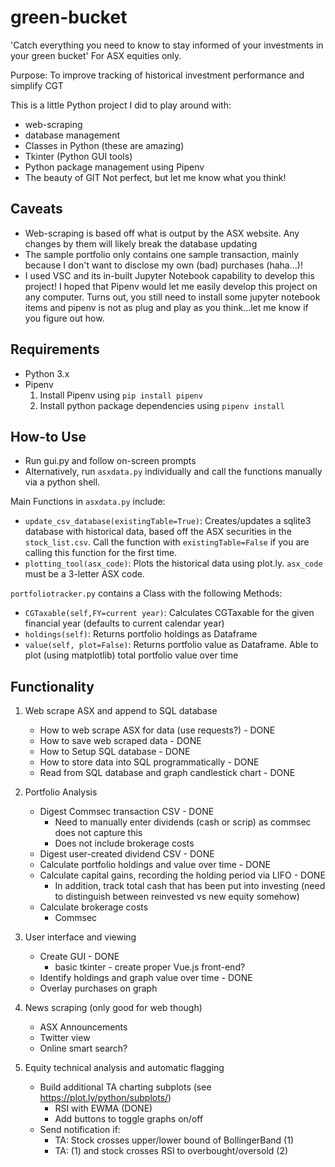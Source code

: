 # green-bucket
'Catch everything you need to know to stay informed of your investments in your green bucket'
For ASX equities only.

Purpose: To improve tracking of historical investment performance and simplify CGT

This is a little Python project I did to play around with:
- web-scraping
- database management
- Classes in Python (these are amazing)
- Tkinter (Python GUI tools)
- Python package management using Pipenv
- The beauty of GIT
Not perfect, but let me know what you think!

## Caveats
- Web-scraping is based off what is output by the ASX website. Any changes by them will likely break the database updating
- The sample portfolio only contains one sample transaction, mainly because I don't want to disclose my own (bad) purchases (haha...)!
- I used VSC and its in-built Jupyter Notebook capability to develop this project! I hoped that Pipenv would let me easily develop this project on any computer. Turns out, you still need to install some jupyter notebook items and pipenv is not as plug and play as you think...let me know if you figure out how.

## Requirements
- Python 3.x
- Pipenv
    1. Install Pipenv using `pip install pipenv`
    2. Install python package dependencies using `pipenv install`

## How-to Use
- Run gui.py and follow on-screen prompts
- Alternatively, run `asxdata.py` individually and call the functions manually via a python shell.

Main Functions in `asxdata.py` include:
- `update_csv_database(existingTable=True)`: Creates/updates a sqlite3 database with historical data, based off the ASX securities in the `stock_list.csv`. Call the function with `existingTable=False` if you are calling this function for the first time.
- `plotting_tool(asx_code)`: Plots the historical data using plot.ly. `asx_code` must be a 3-letter ASX code.

`portfoliotracker.py` contains a Class with the following Methods:
- `CGTaxable(self,FY=current year)`: Calculates CGTaxable for the given financial year (defaults to current calendar year)
- `holdings(self)`: Returns portfolio holdings as Dataframe
- `value(self, plot=False)`: Returns portfolio value as Dataframe. Able to plot (using matplotlib) total portfolio value over time

## Functionality
1. Web scrape ASX and append to SQL database
    - How to web scrape ASX for data (use requests?) - DONE
    - How to save web scraped data - DONE
    - How to Setup SQL database - DONE
    - How to store data into SQL programmatically - DONE
    - Read from SQL database and graph candlestick chart - DONE

2. Portfolio Analysis
    - Digest Commsec transaction CSV - DONE
        - Need to manually enter dividends (cash or scrip) as commsec does not capture this
        - Does not include brokerage costs
    - Digest user-created dividend CSV - DONE
    - Calculate portfolio holdings and value over time - DONE
    - Calculate capital gains, recording the holding period via LIFO - DONE
        - In addition, track total cash that has been put into investing (need to distinguish between reinvested vs new equity somehow)
    - Calculate brokerage costs
        - Commsec

3. User interface and viewing
    - Create GUI - DONE
        - basic tkinter - create proper Vue.js front-end?
    - Identify holdings and graph value over time - DONE
    - Overlay purchases on graph

4. News scraping (only good for web though)
    - ASX Announcements
    - Twitter view
    - Online smart search?

5. Equity technical analysis and automatic flagging
    - Build additional TA charting subplots (see https://plot.ly/python/subplots/)
        - RSI with EWMA (DONE)
        - Add buttons to toggle graphs on/off
    - Send notification if:
        - TA: Stock crosses upper/lower bound of BollingerBand (1)
        - TA: (1) and stock crosses RSI to overbought/oversold (2)

